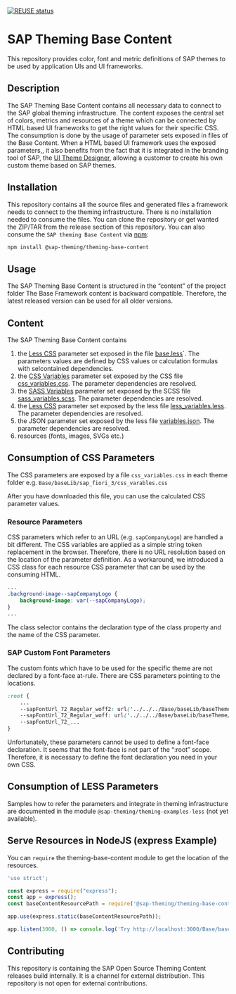 [![REUSE status](https://api.reuse.software/badge/github.com/SAP/theming-base-content)](https://api.reuse.software/info/github.com/SAP/theming-base-content)

# SAP Theming Base Content

This repository provides color, font and metric definitions of SAP themes to be used by application UIs and UI frameworks.

## Description
The SAP Theming Base Content contains all necessary data to connect to the SAP global theming infrastructure.
The content exposes the central set of colors, metrics and resources of a theme which can be connected by HTML based UI frameworks to get the right values for their specific CSS.
The consumption is done by the usage of parameter sets exposed in files of the Base Content.
When a HTML based UI framework uses the exposed parameters,, it also benefits from the fact that it is  integrated in the branding tool of SAP, the [UI Theme Designer](https://cloudplatform.sap.com/capabilities/product-info.UI-Theme-Designer.1bb55da4-292a-4f33-8d97-49ba1d1638f0.html), allowing a customer to create his own custom theme based on SAP themes.

## Installation
This repository contains all the source files and generated files a framework needs to connect to the theming infrastructure.
There is no installation needed to consume the files.
You can clone the repository or get wanted the ZIP/TAR from the release section of this repository.
You can also consume the `SAP theming Base Content` via [npm](https://docs.npmjs.com/getting-started/what-is-npm):
```sh
npm install @sap-theming/theming-base-content
```

## Usage
The SAP Theming Base Content is structured in the “content” of the project folder
The Base Framework content is backward compatible. Therefore, the latest released version can be used for all older versions.

## Content
The SAP Theming Base Content contains
1) the [Less CSS](http://lesscss.org/) parameter set exposed in the file [base.less](./content/Base/baseLib/sap_fiori_3/base.less)`. The parameters values are defined by CSS values or calculation formulas with selcontained dependencies.
2) the [CSS Variables](https://developer.mozilla.org/en-US/docs/Web/CSS/Using_CSS_variables) parameter set exposed by the CSS file [css_variables.css](./content/Base/baseLib/sap_fiori_3/css_variables.css). The parameter dependencies are resolved.
3) the [SASS Variables](https://sass-lang.com/) parameter set exposed by the SCSS file [sass_variables.scss](./content/Base/baseLib/sap_fiori_3/sass_variables.scss). The parameter dependencies are resolved.
4) the [Less CSS](http://lesscss.org/) parameter set exposed by the less file [less_variables.less](./content/Base/baseLib/sap_fiori_3/less_variables.less). The parameter dependencies are resolved.
5) the JSON parameter set exposed by the less file [variables.json](./content/Base/baseLib/sap_fiori_3/variables.json). The parameter dependencies are resolved.
6) resources (fonts, images, SVGs etc.)

## Consumption of CSS Parameters
The CSS parameters are exposed by a file `css_variables.css` in each theme folder
e.g. `Base/baseLib/sap_fiori_3/css_varables.css`

After you have downloaded this file, you can use the calculated CSS parameter values.

### Resource Parameters
CSS parameters which refer to an URL (e.g. `sapCompanyLogo`) are handled a bit different. The CSS variables are applied as a simple string token replacement in the browser. Therefore, there is no URL resolution based on the location of the parameter definition. As a workaround, we introduced a CSS class for each resource CSS parameter  that can be used by the consuming HTML.

```css
...
.background-image--sapCompanyLogo {
    background-image: var(--sapCompanyLogo);
}
...
```

The class selector contains the declaration type of the class property and the name of the CSS parameter.

### SAP Custom Font Parameters
The custom fonts which have to be used for the specific theme are not declared by a font-face at-rule.
There are CSS parameters pointing to the locations.

```css
:root {
    ...
    --sapFontUrl_72_Regular_woff2: url('../../../Base/baseLib/baseTheme/fonts/72-Regular.woff2');
    --sapFontUrl_72_Regular_woff: url('../../../Base/baseLib/baseTheme/fonts/72-Regular.woff');
    --sapFontUrl_72_...
}
```
Unfortunately, these parameters cannot be used to define a font-face declaration. It seems that the font-face is not part of the “:root” scope. Therefore, it is necessary to define the font declaration you need in your own CSS.

## Consumption of LESS Parameters
Samples how to refer the parameters and integrate in theming infrastructure are documented in the module `@sap-theming/theming-examples-less` (not yet available).

## Serve Resources in NodeJS (express Example)
You can `require` the theming-base-content module to get the location of the resources.
```js
'use strict';

const express = require("express");
const app = express();
const baseContentResourcePath = require('@sap-theming/theming-base-content').resourcePath;

app.use(express.static(baseContentResourcePath));

app.listen(3000, () => console.log('Try http://localhost:3000/Base/baseLib/baseTheme/fonts/72-Regular.woff2'));
```

## Contributing
This repository is containing the SAP Open Source Theming Content releases build internally. It is a channel for external distribution. This repository is not open for external contributions.
